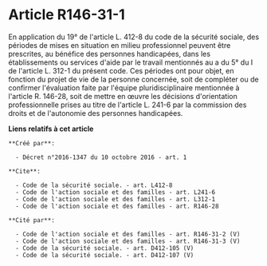 # Article R146-31-1

En application du 19° de l'article L. 412-8 du code de la sécurité sociale, des périodes de mises en situation en milieu
professionnel peuvent être prescrites, au bénéfice des personnes handicapées, dans les établissements ou services d'aide par
le travail mentionnés au a du 5° du I de l'article L. 312-1 du présent code. Ces périodes ont pour objet, en fonction du
projet de vie de la personne concernée, soit de compléter ou de confirmer l'évaluation faite par l'équipe pluridisciplinaire
mentionnée à l'article R. 146-28, soit de mettre en œuvre les décisions d'orientation professionnelle prises au titre de
l'article L. 241-6 par la commission des droits et de l'autonomie des personnes handicapées.

**Liens relatifs à cet article**

	**Créé par**:

	  - Décret n°2016-1347 du 10 octobre 2016 - art. 1

	**Cite**:

	  - Code de la sécurité sociale. - art. L412-8
	  - Code de l'action sociale et des familles - art. L241-6
	  - Code de l'action sociale et des familles - art. L312-1
	  - Code de l'action sociale et des familles - art. R146-28

	**Cité par**:

	  - Code de l'action sociale et des familles - art. R146-31-2 (V)
	  - Code de l'action sociale et des familles - art. R146-31-3 (V)
	  - Code de la sécurité sociale. - art. D412-105 (V)
	  - Code de la sécurité sociale. - art. D412-107 (V)
